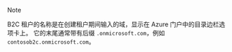 > [!NOTE]
> B2C 租户的名称是在创建租户期间输入的域，显示在 Azure 门户中的目录边栏选项卡上。  它的末尾通常带有后缀 `.onmicrosoft.com`，例如 `contosob2c.onmicrosoft.com`。
> 
> 



<!--HONumber=Feb17_HO2-->


